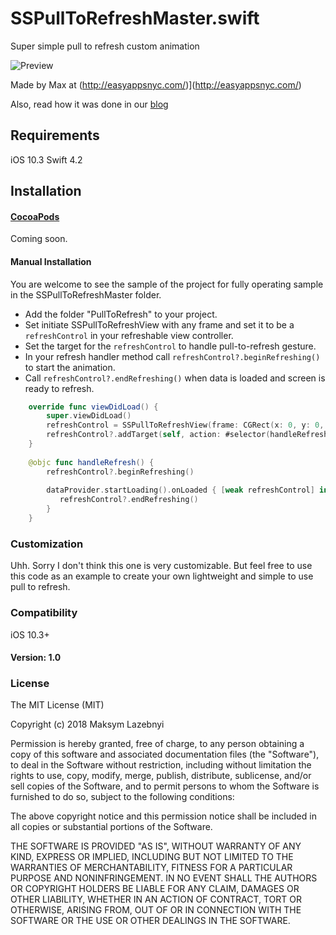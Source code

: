 # SSPullToRefreshMaster.swift
Super simple pull to refresh custom animation

![Preview](http://easyappsnyc.com/wp-content/uploads/2018/11/SSPullToRefreshExample.gif)

Made by Max at (http://easyappsnyc.com/)](http://easyappsnyc.com/)

Also, read how it was done in our [blog](http://yalantis.com/blog/how-we-created-guillotine-menu-animation/)


## Requirements
iOS 10.3 Swift 4.2


## Installation

#### [CocoaPods](http://cocoapods.org)
Coming soon.

#### Manual Installation

You are welcome to see the sample of the project for fully operating sample in the SSPullToRefreshMaster folder.

* Add the folder "PullToRefresh" to your project.
* Set initiate SSPullToRefreshView with any frame  and set it to be a `refreshControl` in your refreshable view controller.
* Set the target for the `refreshControl` to handle pull-to-refresh gesture. 
* In your refresh handler method call `refreshControl?.beginRefreshing()` to start the animation.
* Call `refreshControl?.endRefreshing()` when data is loaded and screen is ready to refresh.

```swift
    override func viewDidLoad() {
        super.viewDidLoad()
        refreshControl = SSPullToRefreshView(frame: CGRect(x: 0, y: 0, width: 100, height: 100))
        refreshControl?.addTarget(self, action: #selector(handleRefresh), for: .valueChanged)
    }
    
    @objc func handleRefresh() {
        refreshControl?.beginRefreshing()
        
        dataProvider.startLoading().onLoaded { [weak refreshControl] in
           refreshControl?.endRefreshing()
        }
    }
```

### Customization

Uhh. Sorry I don't think this one is very customizable. But feel free to use this code as an example to create your own lightweight and simple to use pull to refresh.

### Compatibility

iOS 10.3+

#### Version: 1.0

### License

The MIT License (MIT)

Copyright (c) 2018 Maksym Lazebnyi

Permission is hereby granted, free of charge, to any person obtaining a copy
of this software and associated documentation files (the "Software"), to deal
in the Software without restriction, including without limitation the rights
to use, copy, modify, merge, publish, distribute, sublicense, and/or sell
copies of the Software, and to permit persons to whom the Software is
furnished to do so, subject to the following conditions:

The above copyright notice and this permission notice shall be included in all
copies or substantial portions of the Software.

THE SOFTWARE IS PROVIDED "AS IS", WITHOUT WARRANTY OF ANY KIND, EXPRESS OR
IMPLIED, INCLUDING BUT NOT LIMITED TO THE WARRANTIES OF MERCHANTABILITY,
FITNESS FOR A PARTICULAR PURPOSE AND NONINFRINGEMENT. IN NO EVENT SHALL THE
AUTHORS OR COPYRIGHT HOLDERS BE LIABLE FOR ANY CLAIM, DAMAGES OR OTHER
LIABILITY, WHETHER IN AN ACTION OF CONTRACT, TORT OR OTHERWISE, ARISING FROM,
OUT OF OR IN CONNECTION WITH THE SOFTWARE OR THE USE OR OTHER DEALINGS IN THE
SOFTWARE.
